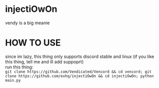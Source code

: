 # injectiOwOn  
vendy is a big meanie

# HOW TO USE
since im lazy, this thing only supports discord stable and linux (if you like this thing, tell me and ill add suppoprt)  
run this thing:  
`git clone https://github.com/Vendicated/Vencord && cd vencord; git clone https://github.com/exhq/injectiOwOn && cd injectiOwOn; python main.py`
